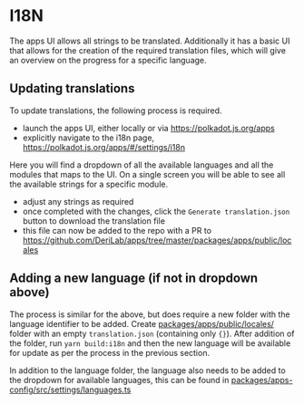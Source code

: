 # I18N

The apps UI allows all strings to be translated. Additionally it has a basic UI that allows for the creation of the required translation files, which will give an overview on the progress for a specific language.

## Updating translations

To update translations, the following process is required.

- launch the apps UI, either locally or via https://polkadot.js.org/apps
- explicitly navigate to the i18n page, https://polkadot.js.org/apps/#/settings/i18n

Here you will find a dropdown of all the available languages and all the modules that maps to the UI. On a single screen you will be able to see all the available strings for a specific module.

- adjust any strings as required
- once completed with the changes, click the `Generate translation.json` button to download the translation file
- this file can now be added to the repo with a PR to https://github.com/DeriLab/apps/tree/master/packages/apps/public/locales

## Adding a new language (if not in dropdown above)

The process is similar for the above, but does require a new folder with the language identifier to be added. Create [packages/apps/public/locales/<id>](https://github.com/DeriLab/apps/tree/master/packages/apps/public/locales) folder with an empty `translation.json` (containing only `{}`). After addition of the folder, run `yarn build:i18n` and then the new language will be available for update as per the process in the previous section.

In addition to the language folder, the language also needs to be added to the dropdown for available languages, this can be found in [packages/apps-config/src/settings/languages.ts](https://github.com/DeriLab/apps/blob/master/packages/apps-config/src/settings/languages.ts)
